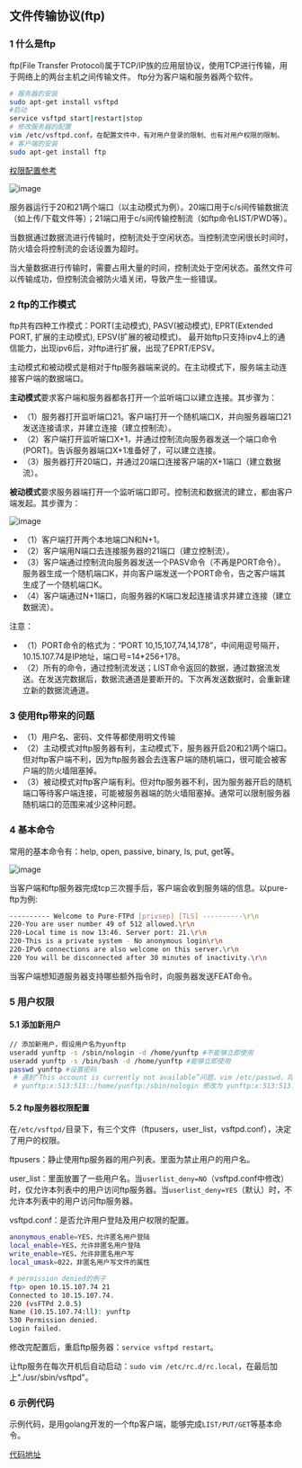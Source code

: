 ﻿## 文件传输协议(ftp)

### 1 什么是ftp 
ftp(File Transfer Protocol)属于TCP/IP族的应用层协议，使用TCP进行传输，用于网络上的两台主机之间传输文件。
ftp分为客户端和服务器两个软件。
```sh
# 服务器的安装
sudo apt-get install vsftpd
#启动
service vsftpd start|restart|stop
# 修改服务器的配置
vim /etc/vsftpd.conf。在配置文件中，有对用户登录的限制、也有对用户权限的限制。
# 客户端的安装
sudo apt-get install ftp
```
[权限配置参考](http://blog.chinaunix.net/uid-24625974-id-2845256.html)

 ![image](https://github.com/justscu/BL/blob/master/pics/network_2_1.png)
 
服务器运行于20和21两个端口（以主动模式为例）。20端口用于c/s间传输数据流（如上传/下载文件等）；21端口用于c/s间传输控制流（如ftp命令LIST/PWD等）。

当数据通过数据流进行传输时，控制流处于空闲状态。当控制流空闲很长时间时，防火墙会将控制流的会话设置为超时。

当大量数据进行传输时，需要占用大量的时间，控制流处于空闲状态。虽然文件可以传输成功，但控制流会被防火墙关闭，导致产生一些错误。


### 2 ftp的工作模式
ftp共有四种工作模式：PORT(主动模式), PASV(被动模式), EPRT(Extended PORT, 扩展的主动模式), EPSV(扩展的被动模式)。
最开始ftp只支持ipv4上的通信能力，出现ipv6后，对ftp进行扩展，出现了EPRT/EPSV。

主动模式和被动模式是相对于ftp服务器端来说的。在主动模式下，服务端主动连接客户端的数据端口。

**主动模式**要求客户端和服务器都各打开一个监听端口以建立连接。其步骤为：
- （1）服务器打开监听端口21。客户端打开一个随机端口X，并向服务器端口21发送连接请求，并建立连接（建立控制流）。
- （2）客户端打开监听端口X+1，并通过控制流向服务器发送一个端口命令(PORT)。告诉服务器端口X+1准备好了，可以建立连接。
- （3）服务器打开20端口，并通过20端口连接客户端的X+1端口（建立数据流）。

**被动模式**要求服务器端打开一个监听端口即可。控制流和数据流的建立，都由客户端发起。其步骤为：

 ![image](https://github.com/justscu/BL/blob/master/pics/network_2_2.png)
 
- （1）客户端打开两个本地端口N和N+1。
- （2）客户端用N端口去连接服务器的21端口（建立控制流）。
- （3）客户端通过控制流向服务器发送一个PASV命令（不再是PORT命令）。服务器生成一个随机端口K，并向客户端发送一个PORT命令，告之客户端其生成了一个随机端口K。
- （4）客户端通过N+1端口，向服务器的K端口发起连接请求并建立连接（建立数据流）。

注意：
- （1）PORT命令的格式为：“PORT 10,15,107,74,14,178”，中间用逗号隔开，10.15.107.74是IP地址，端口号=14*256+178。
- （2）所有的命令，通过控制流发送；LIST命令返回的数据，通过数据流发送。在发送完数据后，数据流通道是要断开的。下次再发送数据时，会重新建立新的数据流通道。


### 3 使用ftp带来的问题 
- （1）用户名、密码、文件等都使用明文传输
- （2）主动模式对ftp服务器有利，主动模式下，服务器开启20和21两个端口。但对ftp客户端不利，因为ftp服务器会去连客户端的随机端口，很可能会被客户端的防火墙阻塞掉。
- （3）被动模式对ftp客户端有利。但对ftp服务器不利，因为服务器开启的随机端口等待客户端连接，可能被服务器端的防火墙阻塞掉。通常可以限制服务器随机端口的范围来减少这种问题。

### 4 基本命令 
常用的基本命令有：help, open, passive, binary, ls, put, get等。

 ![image](https://github.com/justscu/BL/blob/master/pics/network_2_3.png)


当客户端和ftp服务器完成tcp三次握手后，客户端会收到服务端的信息。以pure-ftp为例:
```sh
---------- Welcome to Pure-FTPd [privsep] [TLS] ----------\r\n
220-You are user number 49 of 512 allowed.\r\n
220-Local time is now 13:46. Server port: 21.\r\n
220-This is a private system - No anonymous login\r\n
220-IPv6 connections are also welcome on this server.\r\n
220 You will be disconnected after 30 minutes of inactivity.\r\n
```

当客户端想知道服务器支持哪些额外指令时，向服务器发送FEAT命令。

### 5 用户权限 
#### 5.1 添加新用户
```sh
// 添加新用户，假设用户名为yunftp
useradd yunftp -s /sbin/nologin -d /home/yunftp #不能够立即使用
useradd yunftp -s /bin/bash -d /home/yunftp #能够立即使用 
passwd yunftp #设置密码
 # 遇到“This account is currently not available”问题，vim /etc/passwd，将/sbin/nologin改为/bin/bash。
 # yunftp:x:513:513::/home/yunftp:/sbin/nologin 修改为 yunftp:x:513:513::/home/yunftp:/bin/bash
```

#### 5.2 ftp服务器权限配置
在`/etc/vsftpd/`目录下，有三个文件（ftpusers，user_list，vsftpd.conf），决定了用户的权限。

ftpusers：静止使用ftp服务器的用户列表。里面为禁止用户的用户名。

user_list：里面放置了一些用户名。当`userlist_deny=NO`（vsftpd.conf中修改）时，仅允许本列表中的用户访问ftp服务器。当`userlist_deny=YES`（默认）时，不允许本列表中的用户访问ftp服务器。

vsftpd.conf：是否允许用户登陆及用户权限的配置。
```sh
anonymous_enable=YES，允许匿名用户登陆
local_enable=YES，允许非匿名用户登陆
write_enable=YES，允许非匿名用户写
local_umask=022，非匿名用户写文件的属性 
```
```sh
# permission denied的例子
ftp> open 10.15.107.74 21
Connected to 10.15.107.74.
220 (vsFTPd 2.0.5)
Name (10.15.107.74:ll): yunftp
530 Permission denied.
Login failed. 
```
修改完配置后，重启ftp服务器：`service vsftpd restart`。

让ftp服务在每次开机后自动启动：`sudo vim /etc/rc.d/rc.local`，在最后加上"./usr/sbin/vsftpd"。


### 6 示例代码 
示例代码，是用golang开发的一个ftp客户端，能够完成`LIST/PUT/GET`等基本命令。

[代码地址](https://github.com/justscu/goftp)

